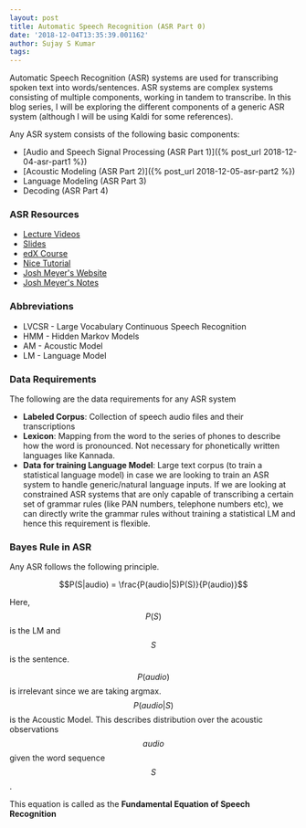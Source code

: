 ```yaml
---
layout: post
title: Automatic Speech Recognition (ASR Part 0)
date: '2018-12-04T13:35:39.001162'
author: Sujay S Kumar
tags: 
---
```


Automatic Speech Recognition (ASR) systems are used for transcribing spoken text into words/sentences. ASR systems are complex systems consisting of multiple components, 
working in tandem to transcribe. In this blog series, I will be exploring the different components of a generic ASR system (although I will be using Kaldi for some
references).

Any ASR system consists of the following basic components:

- [Audio and Speech Signal Processing (ASR Part 1)]({% post_url 2018-12-04-asr-part1 %})
- [Acoustic Modeling (ASR Part 2)]({% post_url 2018-12-05-asr-part2 %})
- Language Modeling (ASR Part 3)
- Decoding (ASR Part 4)

### ASR Resources

- [Lecture Videos](<https://www.superlectures.com/icassp2011/category.php?lang=en&id=131>)
- [Slides](<http://www.danielpovey.com/kaldi-lectures.html>)
- [edX Course](<https://www.edx.org/course/speech-recognition-systems-1>)
- [Nice Tutorial](<https://www.eleanorchodroff.com/tutorial/kaldi/introduction.html>)
- [Josh Meyer's Website](<http://jrmeyer.github.io/>)
- [Josh Meyer's Notes](<http://jrmeyer.github.io/asr/2016/02/01/Kaldi-notes.html>)


### Abbreviations

- LVCSR - Large Vocabulary Continuous Speech Recognition
- HMM - Hidden Markov Models
- AM - Acoustic Model
- LM - Language Model


### Data Requirements

The following are the data requirements for any ASR system

- **Labeled Corpus**: Collection of speech audio files and their transcriptions
- **Lexicon**: Mapping from the word to the series of phones to describe how the word is pronounced.
Not necessary for phonetically written languages like Kannada.
- **Data for training Language Model**: Large text corpus (to train a statistical language model) in case we are looking to train an ASR system to handle generic/natural language inputs.
If we are looking at constrained ASR systems that are only capable of transcribing a certain set of grammar rules (like PAN numbers, telephone numbers etc),
we can directly write the grammar rules without training a statistical LM and hence this requirement is flexible.

### Bayes Rule in ASR

Any ASR follows the following principle.

$$P(S|audio) = \frac{P(audio|S)P(S)}{P(audio)}$$

Here, $$P(S)$$ is the LM and $$S$$ is the sentence.

$$P(audio)$$ is irrelevant since we are taking argmax.
$$P(audio|S)$$ is the Acoustic Model. This describes distribution over the acoustic observations $$audio$$ given the word sequence $$S$$.

This equation is called as the **Fundamental Equation of Speech Recognition**

